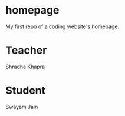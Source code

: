 # homepage
My first repo of a coding website's homepage.


# Teacher 
Shradha Khapra

# Student
Swayam Jain
